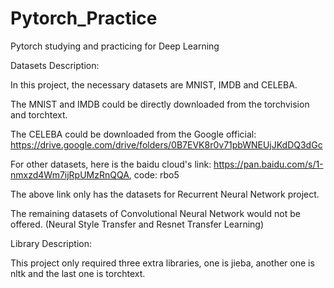 # Pytorch_Practice
 Pytorch studying and practicing for Deep Learning

 Datasets Description:

 In this project, the necessary datasets are MNIST, IMDB and CELEBA.

 The MNIST and IMDB could be directly downloaded from the torchvision and torchtext.

 The CELEBA could be downloaded from the Google official: https://drive.google.com/drive/folders/0B7EVK8r0v71pbWNEUjJKdDQ3dGc

 For other datasets, here is the baidu cloud's link: https://pan.baidu.com/s/1-nmxzd4Wm7ijRpUMzRnQQA, code: rbo5

 The above link only has the datasets for Recurrent Neural Network project.

 The remaining datasets of Convolutional Neural Network would not be offered. (Neural Style Transfer and Resnet Transfer Learning)


 Library Description:

 This project only required three extra libraries, one is jieba, another one is nltk and the last one is torchtext.
